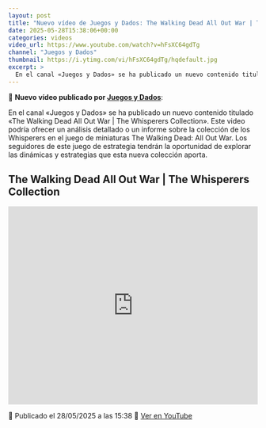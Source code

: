 ```yaml
---
layout: post
title: "Nuevo vídeo de Juegos y Dados: The Walking Dead All Out War | The Whisperers Collection"
date: 2025-05-28T15:38:06+00:00
categories: videos
video_url: https://www.youtube.com/watch?v=hFsXC64gdTg
channel: "Juegos y Dados"
thumbnail: https://i.ytimg.com/vi/hFsXC64gdTg/hqdefault.jpg
excerpt: >
  En el canal «Juegos y Dados» se ha publicado un nuevo contenido titulado «The Walking Dead All Out War | The Whisperers Collection». Este video podría ofrecer un análisis detallado o un informe sobre la colección de los Whisperers en el juego de miniaturas The Walking Dead: All Out War. Los seguidores de este juego de estrategia tendrán la oportunidad de explorar las dinámicas y estrategias que esta nueva colección aporta.
---
```


🎥 **Nuevo vídeo publicado por [Juegos y Dados](https://www.youtube.com/channel/UCKYcuuzvrqrPobA1poIhOBw)**:

En el canal «Juegos y Dados» se ha publicado un nuevo contenido titulado «The Walking Dead All Out War | The Whisperers Collection». Este video podría ofrecer un análisis detallado o un informe sobre la colección de los Whisperers en el juego de miniaturas The Walking Dead: All Out War. Los seguidores de este juego de estrategia tendrán la oportunidad de explorar las dinámicas y estrategias que esta nueva colección aporta.

## The Walking Dead All Out War | The Whisperers Collection

<iframe width="100%" height="400" src="https://www.youtube.com/embed/hFsXC64gdTg" frameborder="0" allowfullscreen></iframe>

📅 Publicado el 28/05/2025 a las 15:38
🔗 [Ver en YouTube](https://www.youtube.com/watch?v=hFsXC64gdTg)
